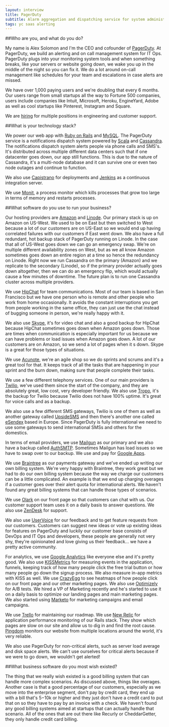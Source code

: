 ```yaml
---
layout: interview
title: PagerDuty
subtitle: Alarm aggregation and dispatching service for system administrators and support teams
tags: yc saas alerting
---
```


##Who are you, and what do you do?

My name is Alex Solomon and I'm the CEO and cofounder of [PagerDuty](http://www.pagerduty.com/). At PagerDuty, we build an alerting and on call management system for IT Ops. PagerDuty plugs into your monitoring system tools and when something breaks, like your servers or website going down, we wake you up in the middle of the night so you can fix it. We do a lot around on-call management like schedules for your team and escalations in case alerts are missed.

We have over 1,000 paying users and we're doubling that every 6 months. Our users range from small startups all the way to Fortune 500 companies, users include companies like Intuit, Microsoft, Heroku, EngineYard, Adobe as well as cool startups like Pinterest, Instagram and Square.

We are [hiring](http://www.pagerduty.com/jobs) for multiple positions in engineering and customer support.

##What is your technology stack?

We power our web app with [Ruby on Rails](http://rubyonrails.org/) and [MySQL](http://www.mysql.com/). The PagerDuty service is a notifications dispatch system powered by [Scala](http://www.scala-lang.org/) and [Cassandra](http://cassandra.apache.org/). The notifications dispatch system alerts people via phone calls and SMS's. It's distributed across multiple different data centers such that if one datacenter goes down, our app still functions. This is due to the nature of Cassandra, it's a multi-node database and it can survive one or even two node outages and continue to function.

We also use [Capistrano](https://github.com/capistrano/capistrano/) for deployments and [Jenkins](http://jenkins-ci.org/) as a continuous integration server.

We use [Monit](http://mmonit.com/monit/), a process monitor which kills processes that grow too large in terms of memory and restarts processes.

##What software do you use to run your business?

Our hosting providers are [Amazon](http://aws.amazon.com/) and [Linode](http://www.linode.com/). Our primary stack is up on Amazon on US-West. We used to be on East but then switched to West because a lot of our customers are on US-East so we would end up having correlated failures with our customers if East went down. We also have a full redundant, hot backup stack of PagerDuty running on Linode. In the case that all of US-West goes down we can go an emergency swap. We're on multiple different availability zones on West, but as we all know Amazon sometimes goes down an entire region at a time so hence the redundancy on Linode. Right now we run Cassandra on the primary (Amazon) and we replicate to the secondary (Linode), so if the primary provider actually goes down altogether, then we can do an emergency flip, which would actually cause a few minutes of downtime. The future plan is to run one Cassandra cluster across multiple providers.

We use [HipChat](https://www.hipchat.com/) for team communications. Most of our team is based in San Francisco but we have one person who is remote and other people who work from home occasionally. It  avoids the constant interruptions you get from people working in the same office, they can just use the chat instead of bugging someone in person, we're really happy with it.

We also use [Skype](http://www.skype.com/), it's for video chat and also a good backup for HipChat because HipChat sometimes goes down when Amazon goes down. Those are times when communication is especially important for us because we can have problems or load issues when Amazon goes down. A lot of our customers are on Amazon, so  we send a lot of pages when it
s down. Skype is a great for those types of situations.

We use [Acunote](http://www.acunote.com/), we're an agile shop so we do sprints and scrums and it's a great tool for that. It keeps track of all the tasks that are happening in your sprint and the burn down, making sure that people complete their tasks.

We use a few different telephony services. One of our main providers is [Twilio](http://www.twilio.com/), we've used them since the start of the company, and they are absolutely great, low cost, very developer friendly. We also use [Tropo](https://www.tropo.com/), it's the backup for Twilio because Twilio does not have 100% uptime. It's great for voice calls and as a backup.

We also use a few different SMS gateways, Twilio is one of them as well as another gateway called [UpsideSMS](http://www.upsidewireless.com/) and then there's another one called [eSendex](http://www.esendex.us/) based in Europe. Since PagerDuty is fully international we need to use some gateways to send international SMSs and others for the domestics.

In terms of email providers, we use [Mailgun](http://www.mailgun.com/) as our primary and we also have a backup called [AuthSMTP](http://www.authsmtp.com/). Sometimes Mailgun has load issues so we have to swap over to our backup. We use and pay for [Google Apps](http://www.google.com/enterprise/apps/business/).

We use [Braintree](https://www.braintreepayments.com/) as our payments gateway and we've ended up writing our own billing system. We're very happy with Braintree, they work great but we had to do our own billing system because the way we charge our customers can be a little complicated. An example is that we end up charging overages if a customer goes over their alert quota for international alerts. We haven't found any great billing systems that can handle those types of scenarios.

We use [Olark](http://www.olark.com/) on our front page so that customers can chat with us. Our customer support team uses it on a daily basis to answer questions. We also use [ZenDesk](http://www.zendesk.com/) for support.

We also use [UserVoice](http://www.uservoice.com/) for our feedback and to get feature requests from our customers. Customers can suggest new ideas or vote up existing ideas for features on PagerDuty and luckily our customer base consists of DevOps and IT Ops and developers, these people are generally not very shy, they're opinionated and love giving us their feedback... we have a pretty active community.

For analytics, we use [Google Analytics](http://www.google.com/analytics/) like everyone else and it's pretty good. We also use [KISSMetrics](http://www.kissmetrics.com/) for measuring events in the application, funnels, keeping track of how many people click the free trial button or how many people go down the signup process. We also measure in-app metrics with KISS as well. We use [CrazyEgg](http://www.crazyegg.com/) to see heatmaps of how people click on our front page and our other marketing pages. We also use [Optimizely](https://www.optimizely.com/) for A/B tests. We hired a VP of Marketing recently and he's started to use it on a daily basis to optimize our landing pages and main marketing pages. We also started using [Marketo](http://www.marketo.com/) for marketing campaigns and email campaigns.

We use [Trello](https://trello.com/) for maintaining our roadmap. We use [New Relic](http://newrelic.com/) for application performance monitoring of our Rails stack.  They show which pages are slow on our site and allow us to dig in and find the root cause. [Pingdom](http://www.pingdom.com/) monitors our website from multiple locations around the world, it's very reliable.

We also use PagerDuty for non-critical alerts, such as server load average and disk space alerts.  We can't use ourselves for critical alerts because if we were to go down, we wouldn't get alerted!

##What business software do you most wish existed?

The thing that we really wish existed is a good billing system that can handle more complex scenarios. As discussed above, things like overages. Another case is that a good percentage of our customers, especially as we move into the enterprise segment, don't pay by credit card, they end up with a bill that's $5-$10k or higher and they just don't have a credit card to put that on so they have to pay by an invoice with a check. We haven't found any good billing systems aimed at startups that can actually handle that scenario. All of the ones that are out there like Recurly or CheddarGetter, they only handle credit card billing.


